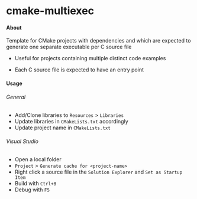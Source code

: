 # cmake-multiexec

#### About 

Template for CMake projects with dependencies and which are expected to generate one separate executable per C source file

- Useful for projects containing multiple distinct code examples

- Each C source file is expected to have an entry point

#### Usage

###### General

- Add/Clone libraries to `Resources` > `Libraries`
- Update libraries in `CMakeLists.txt` accordingly
- Update project name in `CMakeLists.txt`

###### Visual Studio

- Open a local folder
- `Project` > `Generate cache for <project-name>`
- Right click a source file in the `Solution Explorer` and `Set as Startup Item`
- Build with `Ctrl+B`
- Debug with `F5`
